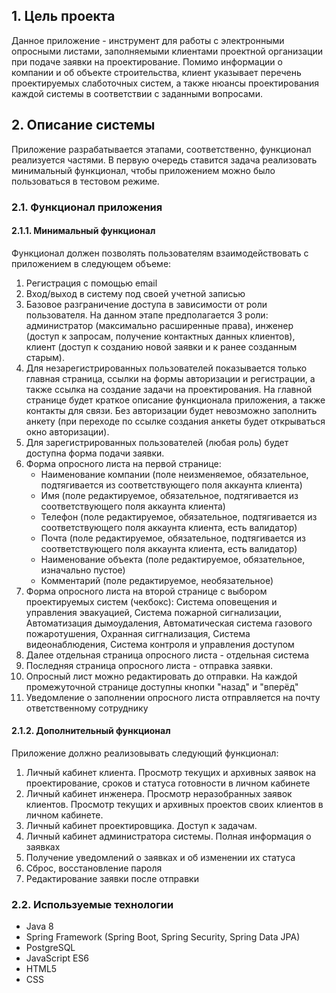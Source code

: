 ## 1. Цель проекта
Данное приложение - инструмент для работы с электронными опросными листами, заполняемыми клиентами проектной организации при подаче заявки на проектирование. Помимо информации о компании и об объекте строительства, клиент указывает перечень проектируемых слаботочных систем, а также нюансы проектирования каждой системы в соответствии с заданными вопросами.
## 2. Описание системы
Приложение разрабатывается этапами, соответственно, функционал реализуется частями. В первую очередь ставится задача реализовать минимальный функционал, чтобы приложением можно было пользоваться в тестовом режиме.
### 2.1. Функционал приложения
#### 2.1.1. Минимальный функционал
Функционал должен позволять пользователям взаимодействовать с приложением в следующем объеме:
1. Регистрация с помощью email
2. Вход/выход в систему под своей учетной записью
3. Базовое разграничение доступа в зависимости от роли пользователя. На данном этапе предполагается 3 роли: администратор (максимально расширенные права), инженер (доступ к запросам, получение контактных данных клиентов), клиент (доступ к созданию новой заявки и к ранее созданным старым).
4. Для незарегистрированных пользователей показывается только главная страница, ссылки на формы авторизации и регистрации, а также ссылка на создание задачи на проектирования. На главной странице будет краткое описание функционала приложения, а также контакты для связи. Без авторизации будет невозможно заполнить анкету (при переходе по ссылке создания анкеты будет открываться окно авторизации).
5. Для зарегистрированных пользователей (любая роль) будет доступна форма подачи заявки.
6. Форма опросного листа на первой странице: 
   - Наименование компании (поле неизменяемое, обязательное, подтягивается из соответствующего поля аккаунта клиента)
   - Имя (поле редактируемое, обязательное, подтягивается из соответствующего поля аккаунта клиента)
   - Телефон (поле редактируемое, обязательное, подтягивается из соответствующего поля аккаунта клиента, есть валидатор)
   - Почта (поле редактируемое, обязательное, подтягивается из соответствующего поля аккаунта клиента, есть валидатор)
   - Наименование объекта (поле редактируемое, обязательное, изначально пустое)
   - Комментарий (поле редактируемое, необязательное)
7. Форма опросного листа на второй странице с выбором проектируемых систем (чекбокс): Система оповещения и управления эвакуацией, Система пожарной сигнализации, Автоматизация дымоудаления, Автоматическая система газового пожаротушения, Охранная сиггнализация, Система видеонаблюдения, Система контроля и управления доступом
8. Далее отдельная страница опросного листа - отдельная система
9. Последняя страница опросного листа - отправка заявки.
10. Опросный лист можно редактировать до отправки. На каждой промежуточной странице доступны кнопки "назад" и "вперёд"
11. Уведомление о заполнении опросного листа отправляется на почту ответственному сотруднику
#### 2.1.2. Дополнительный функционал
Приложение должно реализовывать следующий функционал:
1. Личный кабинет клиента. Просмотр текущих и архивных заявок на проектирование, сроков и статуса готовности в личном кабинете
2. Личный кабинет инженера. Просмотр неразобранных заявок клиентов. Просмотр текущих и архивных проектов своих клиентов в личном кабинете.
3. Личный кабинет проектировщика. Доступ к задачам.
4. Личный кабинет администратора системы. Полная информация о заявках
5. Получение уведомлений о заявках и об изменении их статуса
6. Сброс, восстановление пароля
7. Редактирование заявки после отправки
### 2.2. Используемые технологии
- Java 8
- Spring Framework (Spring Boot, Spring Security, Spring Data JPA)
- PostgreSQL
- JavaScript ES6
- HTML5
- CSS
